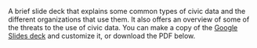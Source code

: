 A brief slide deck that explains some common types of civic data and the different organizations that use them. It also offers an overview of some of the threats to the use of civic data.
You can make a copy of the [Google Slides deck](https://docs.google.com/presentation/d/1kYKhqnVS9ilOrLQCqMIFP3vrpf7QwjLax1wXdsDC-1E/edit?usp=sharing) and customize it, or download the PDF below.
